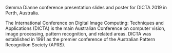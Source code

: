 Gemma Dianne conference presentation slides and poster for DICTA 2019 in Perth, Australia.  

The International Conference on Digital Image Computing: Techniques and Applications (DICTA) is the main Australian Conference on computer vision, image processing, pattern recognition, and related areas. DICTA was established in 1991 as the premier conference of the Australian Pattern Recognition Society (APRS).